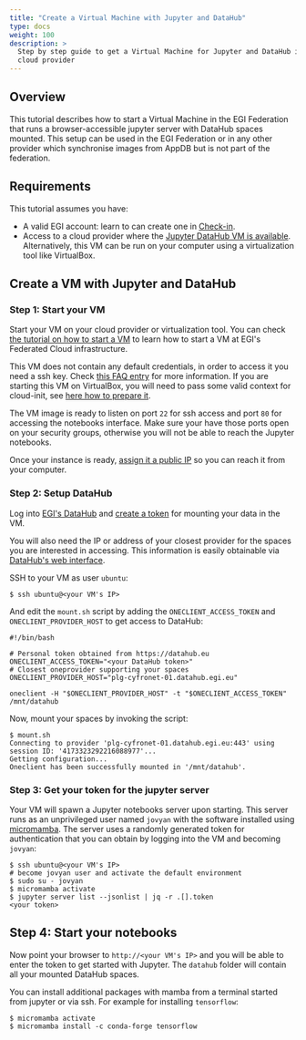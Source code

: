 ```yaml
---
title: "Create a Virtual Machine with Jupyter and DataHub"
type: docs
weight: 100
description: >
  Step by step guide to get a Virtual Machine for Jupyter and DataHub in your
  cloud provider
---
```


## Overview

This tutorial describes how to start a Virtual Machine in the EGI Federation
that runs a browser-accessible jupyter server with DataHub spaces mounted. This
setup can be used in the EGI Federation or in any other provider which
synchronise images from AppDB but is not part of the federation.

## Requirements

This tutorial assumes you have:

- A valid EGI account: learn to can create one in
  [Check-in](../../aai/check-in/signup).
- Access to a cloud provider where the
  [Jupyter DataHub VM is available](https://appdb.egi.eu/store/vappliance/jupyter.datahub.vm).
  Alternatively, this VM can be run on your computer using a virtualization tool
  like VirtualBox.

## Create a VM with Jupyter and DataHub

### Step 1: Start your VM

Start your VM on your cloud provider or virtualization tool. You can check
[the tutorial on how to start a VM](../create-your-first-virtual-machine) to
learn how to start a VM at EGI's Federated Cloud infrastructure.

This VM does not contain any default credentials, in order to access it you need
a ssh key. Check
[this FAQ entry](../../compute/cloud-compute/faq/#how-can-i-inject-my-public-ssh-key-into-the-machine)
for more information. If you are starting this VM on VirtualBox, you will need
to pass some valid context for cloud-init, see
[here how to prepare it](https://superuser.com/a/853957).

The VM image is ready to listen on port `22` for ssh access and port `80` for
accessing the notebooks interface. Make sure your have those ports open on your
security groups, otherwise you will not be able to reach the Jupyter notebooks.

Once your instance is ready,
[assign it a public IP](../../compute/cloud-compute/faq/#how-can-i-assign-a-public-ip-to-my-vm)
so you can reach it from your computer.

### Step 2: Setup DataHub

Log into [EGI's DataHub](https://datahub.egi.eu/) and
[create a token](../../data/management/datahub/clients/#generating-tokens-for-using-oneclient-or-apis)
for mounting your data in the VM.

You will also need the IP or address of your closest provider for the spaces you
are interested in accessing. This information is easily obtainable via
[DataHub's web interface](../../data/management/datahub/clients/#using-the-web-interface).

SSH to your VM as user `ubuntu`:

```shell
$ ssh ubuntu@<your VM's IP>
```

And edit the `mount.sh` script by adding the `ONECLIENT_ACCESS_TOKEN` and
`ONECLIENT_PROVIDER_HOST` to get access to DataHub:

```shell
#!/bin/bash

# Personal token obtained from https://datahub.eu
ONECLIENT_ACCESS_TOKEN="<your DataHub token>"
# Closest oneprovider supporting your spaces
ONECLIENT_PROVIDER_HOST="plg-cyfronet-01.datahub.egi.eu"

oneclient -H "$ONECLIENT_PROVIDER_HOST" -t "$ONECLIENT_ACCESS_TOKEN" /mnt/datahub
```

Now, mount your spaces by invoking the script:

```shell
$ mount.sh
Connecting to provider 'plg-cyfronet-01.datahub.egi.eu:443' using session ID: '4173323292216088977'...
Getting configuration...
Oneclient has been successfully mounted in '/mnt/datahub'.
```

### Step 3: Get your token for the jupyter server

Your VM will spawn a Jupyter notebooks server upon starting. This server runs as
an unprivileged user named `jovyan` with the software installed using
[micromamba](https://mamba.readthedocs.io/). The server uses a randomly
generated token for authentication that you can obtain by logging into the VM
and becoming `jovyan`:

```shell
$ ssh ubuntu@<your VM's IP>
# become jovyan user and activate the default environment
$ sudo su - jovyan
$ micromamba activate
$ jupyter server list --jsonlist | jq -r .[].token
<your token>
```

## Step 4: Start your notebooks

Now point your browser to `http://<your VM's IP>` and you will be able to enter
the token to get started with Jupyter. The `datahub` folder will contain all
your mounted DataHub spaces.

You can install additional packages with mamba from a terminal started from
jupyter or via ssh. For example for installing `tensorflow`:

```shell
$ micromamba activate
$ micromamba install -c conda-forge tensorflow
```
